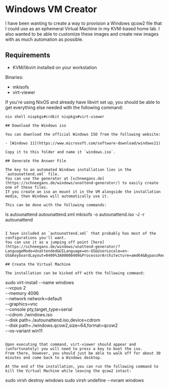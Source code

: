 # Windows VM Creator

I have been wanting to create a way to provision a Windows qcow2 file that I could use as an ephemeral Virtual Machine in my KVM-based home lab.
I also wanted to be able to customize these images and create new images with as much automation as possible.

## Requirements

- KVM/libvirt installed on your workstation

Binaries:
- mkisofs
- virt-viewer

If you're using NixOS and already have libvirt set up, you should be able to get everything else needed with the following command:

```
nix shell nixpkgs#crdkit nixpkgs#virt-viewer

## Download the Windows iso

You can download the official Windows ISO from the following website:

- [Windows 11](https://www.microsoft.com/software-download/windows11)

Copy it to this folder and name it `windows.iso`.

## Generate the Answer File

The key to an automated Windows installation lies in the `autounattend.xml` file.
You can use the generator at [schneegans.de](https://schneegans.de/windows/unattend-generator/) to easily create one of these files.
If you create an iso an mount it in the VM alongside the installation media, then Windows will automatically use it.

This can be done with the following commands:

```
ls autounattend
autounattend.xml
mkisofs -o autounattend.iso -J -r autounattend
```

I have included an `autounattend.xml` that probably has most of the configurations you'll want.
You can use it as a jumping off point [here](https://schneegans.de/windows/unattend-generator/?LanguageMode=Unattended&UILanguage=en-US&UserLocale=en-US&KeyboardLayout=0409%3A00000409&ProcessorArchitecture=amd64&BypassRequirementsCheck=true&BypassNetworkCheck=true&ComputerNameMode=Random&TimeZoneMode=Explicit&TimeZone=UTC&PartitionMode=Unattended&PartitionLayout=GPT&EspSize=300&RecoveryMode=None&WindowsEditionMode=Unattended&WindowsEdition=pro&UserAccountMode=Unattended&AccountName0=Admin&AccountPassword0=password&AccountGroup0=Administrators&AccountName1=User&AccountPassword1=password&AccountGroup1=Users&AccountName2=&AccountName3=&AccountName4=&AutoLogonMode=Own&LockoutMode=Default&DisableSystemRestore=true&EnableLongPaths=true&EnableRemoteDesktop=true&AllowPowerShellScripts=true&DisableLastAccess=true&DisableAppSuggestions=true&WifiMode=Skip&ExpressSettings=DisableAll&Remove3DViewer=true&RemoveCalculator=true&RemoveCamera=true&RemoveClipchamp=true&RemoveClock=true&RemoveCortana=true&RemoveDevHome=true&RemoveFeedbackHub=true&RemoveGetHelp=true&RemoveInternetExplorer=true&RemoveMaps=true&RemoveMathInputPanel=true&RemoveZuneVideo=true&RemoveNews=true&RemoveNotepadClassic=true&RemoveNotepad=true&RemoveOffice365=true&RemoveOneDrive=true&RemoveOneNote=true&RemoveOpenSSHClient=true&RemoveOutlook=true&RemovePaint=true&RemovePaint3D=true&RemovePeople=true&RemovePhotos=true&RemovePowerAutomate=true&RemovePowerShellISE=true&RemoveQuickAssist=true&RemoveSkype=true&RemoveSnippingTool=true&RemoveSolitaire=true&RemoveStepsRecorder=true&RemoveStickyNotes=true&RemoveTeams=true&RemoveGetStarted=true&RemoveToDo=true&RemoveVoiceRecorder=true&RemoveWeather=true&RemoveWindowsMediaPlayer=true&RemoveZuneMusic=true&RemoveWindowsTerminal=true&RemoveWordPad=true&RemoveXboxApps=true&RemoveYourPhone=true&WdacMode=Skip&Error=).

## Create the Virtual Machine

The installation can be kicked off with the following command:

```
sudo virt-install --name windows \
  --vcpus 2 \
  --memory 4096 \
  --network network=default \
  --graphics=vnc \
  --console pty,target_type=serial \
  --cdrom ./windows.iso \
  --disk path=./autounattend.iso,device=cdrom \
  --disk path=./windows.qcow2,size=64,format=qcow2 \
  --os-variant win11 
```

Upon executing that command, virt-viewer should appear and (unfortunately) you will need to press a key to boot the iso.
From there, however, you should just be able to walk off for about 30 minutes and come back to a Windows desktop.

At the end of the installation, you can run the following command to kill the Virtual Machine while leaving the qcow2 intact:
```
sudo virsh destroy windows
sudo virsh undefine --nvram windows
```
